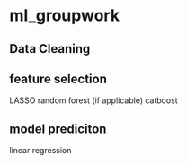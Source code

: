 # ml_groupwork
## Data Cleaning
## feature selection
  LASSO
  random forest (if applicable)
  catboost
## model prediciton
  linear regression
  
